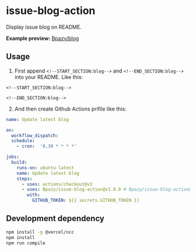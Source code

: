 # issue-blog-action
Display issue blog on README.

**Example preview:** [Bpazy/blog](https://github.com/Bpazy/blog)

## Usage
1. First append `<!--START_SECTION:blog-->` and `<!--END_SECTION:blog-->` into your README. Like this:
```
<!--START_SECTION:blog-->

<!--END_SECTION:blog-->
```
2. And then create Github Actions prifile like this:
```yaml
name: Update latest blog

on:
  workflow_dispatch:
  schedule:
    - cron:  '0,30 * * * *'

jobs:
  build:
    runs-on: ubuntu-latest
    name: Update latest blog
    steps:
      - uses: actions/checkout@v3
      - uses: Bpazy/issue-blog-action@v1.0.0 # Bpazy/issue-blog-action@master for beta
        with:
          GITHUB_TOKEN: ${{ secrets.GITHUB_TOKEN }}
```

## Development dependency
```sh
npm install -g @vercel/ncc
npm install
npm run compile
```
